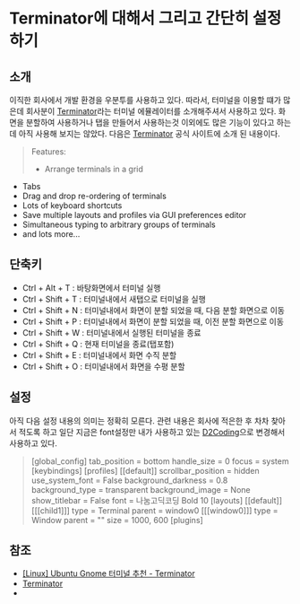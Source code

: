 # Terminator에 대해서 그리고 간단히 설정하기 

## 소개

이직한 회사에서 개발 환경을 우분투를 사용하고 있다. 따라서, 터미널을 이용할 떄가 많은데 회사분이 [Terminator](https://en.wikipedia.org/wiki/Terminator_(terminal_emulator))라는 터미널 에뮬레이터를 소개해주셔서 사용하고 있다. 
화면을 분할하여 사용하거나 탭을 만들어서 사용하는것 이외에도 많은 기능이 있다고 하는데 아직 사용해 보지는 않았다. 다음은 [Terminator](https://gnometerminator.blogspot.kr/) 공식 사이트에 소개 된 내용이다. 

> Features:
>
> * Arrange terminals in a grid
 * Tabs
 * Drag and drop re-ordering of terminals
 * Lots of keyboard shortcuts
 * Save multiple layouts and profiles via GUI preferences editor
 * Simultaneous typing to arbitrary groups of terminals
 * and lots more...

## 단축키

* Ctrl + Alt + T : 바탕화면에서 터미널 실행
* Ctrl + Shift + T : 터미널내에서 새탭으로 터미널을 실행
* Ctrl + Shift + N : 터미널내에서 화면이 분할 되었을 때, 다음 분할 화면으로 이동
* Ctrl + Shift + P : 터미널내에서 화면이 분할 되었을 때, 이전 분할 화면으로 이동
* Ctrl + Shift + W : 터미널내에서 실행된 터미널을 종료
* Ctrl + Shift + Q : 현재 터미널을 종료(탭포함)
* Ctrl + Shift + E : 터미널내에서 화면 수직 분할
* Ctrl + Shift + O : 터미널내에서 화면을 수평 분할

## 설정

아직 다음 설정 내용의 의미는 정확히 모른다. 관련 내용은 회사에 적은한 후 차차 찾아서 적도록 하고 일단 지금은 font설정만 내가 사용하고 있는 [D2Coding](https://github.com/naver/d2codingfont)으로 변경해서 사용하고 있다. 

>[global_config]
  tab_position = bottom
  handle_size = 0
  focus = system
[keybindings]
[profiles]
  [[default]]
    scrollbar_position = hidden
    use_system_font = False
    background_darkness = 0.8
    background_type = transparent
    background_image = None
    show_titlebar = False
    font = 나눔고딕코딩 Bold 10
[layouts]
  [[default]]
    [[[child1]]]
      type = Terminal
      parent = window0
    [[[window0]]]
      type = Window
      parent = ""
      size = 1000, 600
[plugins]

## 참조

* [[Linux] Ubuntu Gnome 터미널 추천 - Terminator](http://programmingsummaries.tistory.com/361)
* [Terminator](https://gnometerminator.blogspot.kr/)
*

